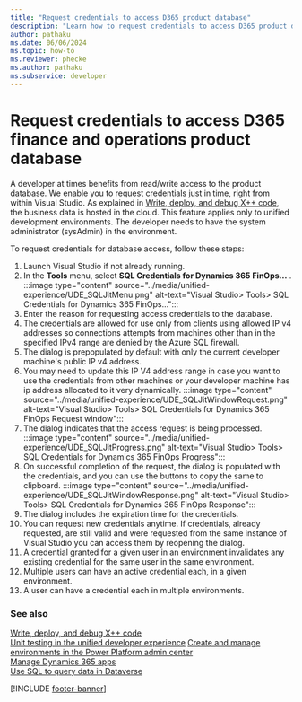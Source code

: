 ```yaml
---
title: "Request credentials to access D365 product database"
description: "Learn how to request credentials to access D365 product database just in time."
author: pathaku
ms.date: 06/06/2024
ms.topic: how-to
ms.reviewer: phecke
ms.author: pathaku
ms.subservice: developer
---
```


# Request credentials to access D365 finance and operations product database

A developer at times benefits from read/write access to the product database. We enable you to request credentials just in time, right from within Visual Studio.
As explained in [Write, deploy, and debug X++ code](finance-operations-debug.md), the business data is hosted in the cloud.
This feature applies only to unified development environments. The developer needs to have the system administrator (sysAdmin) in the environment.

To request credentials for database access, follow these steps:

1. Launch Visual Studio if not already running.
1. In the **Tools** menu, select **SQL Credentials for Dynamics 365 FinOps...** .
   :::image type="content" source="../media/unified-experience/UDE_SQLJitMenu.png" alt-text="Visual Studio> Tools> SQL Credentials for Dynamics 365 FinOps...":::
1. Enter the reason for requesting access credentials to the database.
1. The credentials are allowed for use only from clients using allowed IP v4 addresses so connections attempts from machines other than in the specified IPv4 range are denied by the Azure SQL firewall.
1. The dialog is prepopulated by default with only the current developer machine's public IP v4 address.
1. You may need to update this IP V4 address range in case you want to use the credentials from other machines or your developer machine has ip address allocated to it very dynamically.
   :::image type="content" source="../media/unified-experience/UDE_SQLJitWindowRequest.png" alt-text="Visual Studio> Tools> SQL Credentials for Dynamics 365 FinOps Request window":::
1. The dialog indicates that the access request is being processed.
   :::image type="content" source="../media/unified-experience/UDE_SQLJitProgress.png" alt-text="Visual Studio> Tools> SQL Credentials for Dynamics 365 FinOps Progress":::
1. On successful completion of the request, the dialog is populated with the credentials, and you can use the buttons to copy the same to clipboard.
   :::image type="content" source="../media/unified-experience/UDE_SQLJitWindowResponse.png" alt-text="Visual Studio> Tools> SQL Credentials for Dynamics 365 FinOps Response":::
1. The dialog includes the expiration time for the credentials.
1. You can request new credentials anytime. If credentials, already requested, are still valid and were requested from the same instance of Visual Studio you can access them by reopening the dialog.
1. A credential granted for a given user in an environment invalidates any existing credential for the same user in the same environment.
1. Multiple users can have an active credential each, in a given environment.
1. A user can have a credential each in multiple environments.

### See also

[Write, deploy, and debug X++ code](finance-operations-debug.md)  
[Unit testing in the unified developer experience](finance-operations-testing.md)
[Create and manage environments in the Power Platform admin center](/power-platform/admin/create-environment)  
[Manage Dynamics 365 apps](../../admin/manage-apps.md)  
[Use SQL to query data in Dataverse](/power-apps/developer/data-platform/dataverse-sql-query)

[!INCLUDE [footer-banner](../../includes/footer-banner.md)]
